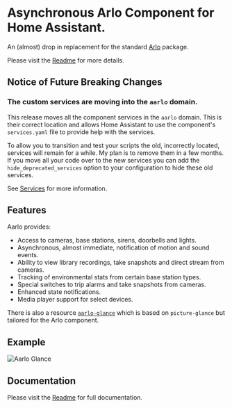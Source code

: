 # Asynchronous Arlo Component for Home Assistant.

An (almost) drop in replacement for the standard [Arlo](https://my.arlo.com/#/cameras) package.

Please visit the [Readme](https://github.com/twrecked/hass-aarlo/blob/master/README.md) for more details.

## Notice of Future Breaking Changes

### The custom services are moving into the `aarlo` domain.

This release moves all the component services in the `aarlo` domain. This is their correct location and allows Home Assistant to use the component's `services.yaml` file to provide help with the services.

To allow you to transition and test your scripts the old, incorrectly located, services will remain for a while. My plan is to remove them in a few months. If you move all your code over to the new services you can add the `hide_deprecated_services` option to your configuration to hide these old services.

See [Services](#advanced-services) for more information.


## Features

Aarlo provides:

- Access to cameras, base stations, sirens, doorbells and lights.
- Asynchronous, almost immediate, notification of motion and sound events.
- Ability to view library recordings, take snapshots and direct stream from cameras.
- Tracking of environmental stats from certain base station types.
- Special switches to trip alarms and take snapshots from cameras.
- Enhanced state notifications.
- Media player support for select devices.

There is also a resource [`aarlo-glance`](https://github.com/twrecked/lovelace-hass-aarlo) which is based on `picture-glance` but tailored for the Arlo component.

## Example

![Aarlo Glance](https://github.com/twrecked/hass-aarlo/blob/master/images/aarlo-glance-02.png)

## Documentation

Please visit the [Readme](https://github.com/twrecked/hass-aarlo/blob/master/README.md) for full documentation.
